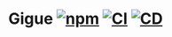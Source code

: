 # Gigue [![npm](https://img.shields.io/npm/v/gigue.svg)](https://www.npmjs.com/package/gigue) [![CI](https://github.com/andrewscwei/gigue/workflows/CI/badge.svg)](https://github.com/andrewscwei/gigue/actions?query=workflow%3ACI) [![CD](https://github.com/andrewscwei/gigue/workflows/CD/badge.svg)](https://github.com/andrewscwei/gigue/actions?query=workflow%3ACD)
